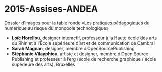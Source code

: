 # 2015-Assises-ANDEA
Dossier d'images pour la table ronde «Les pratiques pédagogiques du numérique au risque du monopole technologique»

- **Loïc Horellou**, designer interactif, professeur à la Haute école des arts du Rhin et à l’École supérieure d’art et de communication de Cambrai
- **Sarah Magnan**, designer, membre d’OpenSourcePublishing
- **Stéphanie Vilayphiou**, artiste et designer, membre d’Open Source Publishing et professeur à l’erg (école de recherche graphique / école supérieure des arts), Bruxelles

